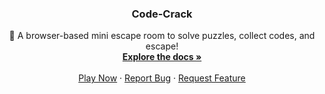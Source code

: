 <div align="center"> <a href="https://github.com/Gerafftes/Code-Crack"> </a> <h3 align="center">Code-Crack</h3> <p align="center"> 🧩 A browser-based mini escape room to solve puzzles, collect codes, and escape! <br /> <a href="https://github.com/Gerafftes/Code-Crack/wiki"><strong>Explore the docs »</strong></a> <br /> <br /> <a href="https://github.com/Gerafftes/Code-Crack">Play Now</a> · <a href="https://github.com/Gerafftes/Code-Crack/issues/new?labels=bug&template=bug_report.md">Report Bug</a> · <a href="https://github.com/Gerafftes/Code-Crack/issues/new?labels=enhancement&template=feature_request.md">Request Feature</a> </p> </div>

